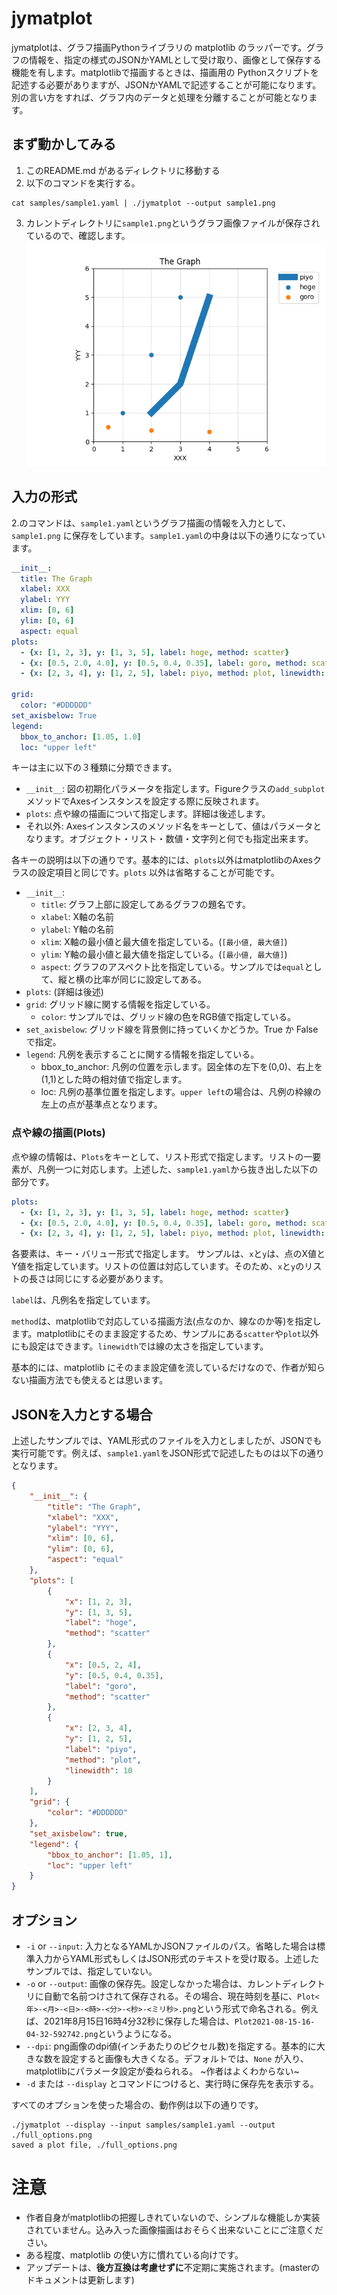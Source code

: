 # jymatplot
jymatplotは、グラフ描画Pythonライブラリの matplotlib のラッパーです。グラフの情報を、指定の様式のJSONかYAMLとして受け取り、画像として保存する機能を有します。matplotlibで描画するときは、描画用の Pythonスクリプトを記述する必要がありますが、JSONかYAMLで記述することが可能になります。別の言い方をすれば、グラフ内のデータと処理を分離することが可能となります。

## まず動かしてみる
1. このREADME.md があるディレクトリに移動する
2. 以下のコマンドを実行する。
```
cat samples/sample1.yaml | ./jymatplot --output sample1.png
```
3. カレントディレクトリに`sample1.png`というグラフ画像ファイルが保存されているので、確認します。
![sample1](https://raw.githubusercontent.com/HidetoshiKawaguchi/sekit/dev1.1/jymatplot/samples/sample1.png)

## 入力の形式
2.のコマンドは、`sample1.yaml`というグラフ描画の情報を入力として、`sample1.png` に保存をしています。`sample1.yaml`の中身は以下の通りになっています。
```yaml
__init__:
  title: The Graph
  xlabel: XXX
  ylabel: YYY
  xlim: [0, 6]
  ylim: [0, 6]
  aspect: equal
plots:
  - {x: [1, 2, 3], y: [1, 3, 5], label: hoge, method: scatter}
  - {x: [0.5, 2.0, 4.0], y: [0.5, 0.4, 0.35], label: goro, method: scatter}
  - {x: [2, 3, 4], y: [1, 2, 5], label: piyo, method: plot, linewidth: 10.0}

grid:
  color: "#DDDDDD"
set_axisbelow: True
legend:
  bbox_to_anchor: [1.05, 1.0]
  loc: "upper left"
```
キーは主に以下の３種類に分類できます。
- `__init__`: 図の初期化パラメータを指定します。Figureクラスの`add_subplot`メソッドでAxesインスタンスを設定する際に反映されます。
- `plots`: 点や線の描画について指定します。詳細は後述します。
- それ以外: Axesインスタンスのメソッド名をキーとして、値はパラメータとなります。オブジェクト・リスト・数値・文字列と何でも指定出来ます。

各キーの説明は以下の通りです。基本的には、`plots`以外はmatplotlibのAxesクラスの設定項目と同じです。`plots` 以外は省略することが可能です。
- `__init__`:
  - `title`: グラフ上部に設定してあるグラフの題名です。
  - `xlabel`: X軸の名前
  - `ylabel`: Y軸の名前
  - `xlim`: X軸の最小値と最大値を指定している。(`[最小値, 最大値]`)
  - `ylim`: Y軸の最小値と最大値を指定している。(`[最小値, 最大値]`)
  - `aspect`: グラフのアスペクト比を指定している。サンプルでは`equal`として、縦と横の比率が同じに設定してある。
- `plots`: (詳細は後述)
- `grid`: グリッド線に関する情報を指定している。
  - `color`: サンプルでは、グリッド線の色をRGB値で指定している。
- `set_axisbelow`: グリッド線を背景側に持っていくかどうか。True か Falseで指定。
- `legend`: 凡例を表示することに関する情報を指定している。
  - bbox_to_anchor: 凡例の位置を示します。図全体の左下を(0,0)、右上を(1,1)とした時の相対値で指定します。
  - loc: 凡例の基準位置を指定します。`upper left`の場合は、凡例の枠線の左上の点が基準点となります。

### 点や線の描画(Plots)
点や線の情報は、`Plots`をキーとして、リスト形式で指定します。リストの一要素が、凡例一つに対応します。上述した、`sample1.yaml`から抜き出した以下の部分です。
```yaml
plots:
  - {x: [1, 2, 3], y: [1, 3, 5], label: hoge, method: scatter}
  - {x: [0.5, 2.0, 4.0], y: [0.5, 0.4, 0.35], label: goro, method: scatter}
  - {x: [2, 3, 4], y: [1, 2, 5], label: piyo, method: plot, linewidth: 10.0}
```
各要素は、キー・バリュー形式で指定します。
サンプルは、`x`と`y`は、点のX値とY値を指定しています。リストの位置は対応しています。そのため、`x`と`y`のリストの長さは同じにする必要があります。

`label`は、凡例名を指定しています。

`method`は、matplotlibで対応している描画方法(点なのか、線なのか等)を指定します。matplotlibにそのまま設定するため、サンプルにある`scatter`や`plot`以外にも設定はできます。`linewidth`では線の太さを指定しています。

基本的には、matplotlib にそのまま設定値を流しているだけなので、作者が知らない描画方法でも使えるとは思います。

## JSONを入力とする場合
上述したサンプルでは、YAML形式のファイルを入力としましたが、JSONでも実行可能です。例えば、`sample1.yaml`をJSON形式で記述したものは以下の通りとなります。
```json
{
    "__init__": {
        "title": "The Graph",
        "xlabel": "XXX",
        "ylabel": "YYY",
        "xlim": [0, 6],
        "ylim": [0, 6],
        "aspect": "equal"
    },
    "plots": [
        {
            "x": [1, 2, 3],
            "y": [1, 3, 5],
            "label": "hoge",
            "method": "scatter"
        },
        {
            "x": [0.5, 2, 4],
            "y": [0.5, 0.4, 0.35],
            "label": "goro",
            "method": "scatter"
        },
        {
            "x": [2, 3, 4],
            "y": [1, 2, 5],
            "label": "piyo",
            "method": "plot",
            "linewidth": 10
        }
    ],
    "grid": {
        "color": "#DDDDDD"
    },
    "set_axisbelow": true,
    "legend": {
        "bbox_to_anchor": [1.05, 1],
        "loc": "upper left"
    }
}
```

## オプション
- `-i` or `--input`: 入力となるYAMLかJSONファイルのパス。省略した場合は標準入力からYAML形式もしくはJSON形式のテキストを受け取る。上述したサンプルでは、指定していない。
- `-o` or `--output`: 画像の保存先。設定しなかった場合は、カレントディレクトリに自動で名前つけされて保存される。その場合、現在時刻を基に、`Plot<年>-<月>-<日>-<時>-<分>-<秒>-<ミリ秒>.png`という形式で命名される。例えば、2021年8月15日16時4分32秒に保存した場合は、`Plot2021-08-15-16-04-32-592742.png`というようになる。
- `--dpi`: png画像のdpi値(インチあたりのピクセル数)を指定する。基本的に大きな数を設定すると画像も大きくなる。デフォルトでは、`None` が入り、matplotlibにパラメータ設定が委ねられる。 ~作者はよくわからない~
- `-d` または `--display` とコマンドにつけると、実行時に保存先を表示する。

すべてのオプションを使った場合の、動作例は以下の通りです。
```
./jymatplot --display --input samples/sample1.yaml --output ./full_options.png
saved a plot file, ./full_options.png
```

# 注意
- 作者自身がmatplotlibの把握しきれていないので、シンプルな機能しか実装されていません。込み入った画像描画はおそらく出来ないことにご注意ください。
- ある程度、matplotlib の使い方に慣れている向けです。
- アップデートは、**後方互換は考慮せずに**不定期に実施されます。(masterのドキュメントは更新します)
